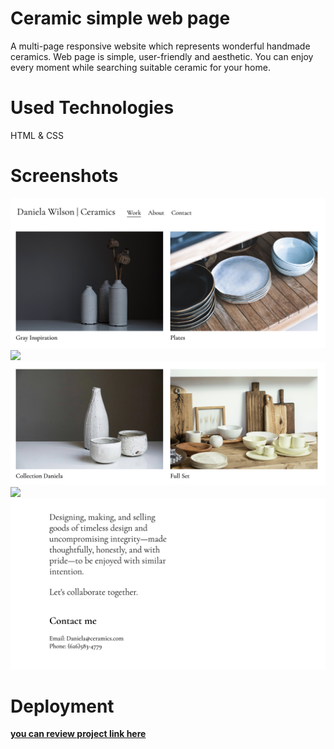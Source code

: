 # Ceramic simple web page 
A multi-page responsive website which represents wonderful handmade ceramics. 
Web page is simple, user-friendly and aesthetic.
You can enjoy every moment while searching suitable ceramic for your home.


# Used Technologies 

HTML & CSS 

# Screenshots

<img src="ceramic-01.png"/>
<img src="ceramic-02.png"/>
<img src="ceramic-03.png"/>
<img src="ceramic-04.png"/>
<img src="ceramic-05.png"/>





# Deployment 
 <a href="https://khatiachip.github.io/Ceramics-simple-page/"> <strong> you can review project link here </strong> </a>
